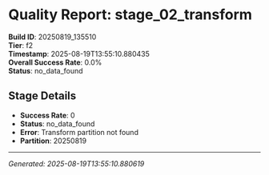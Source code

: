 # Quality Report: stage_02_transform

**Build ID**: 20250819_135510  
**Tier**: f2  
**Timestamp**: 2025-08-19T13:55:10.880435  
**Overall Success Rate**: 0.0%  
**Status**: no_data_found

## Stage Details

- **Success Rate**: 0
- **Status**: no_data_found
- **Error**: Transform partition not found
- **Partition**: 20250819

---
*Generated: 2025-08-19T13:55:10.880619*
